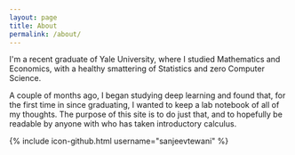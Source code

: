 ```yaml
---
layout: page
title: About
permalink: /about/
---
```


I'm a recent graduate of Yale University, where I studied Mathematics and Economics, with a healthy smattering of Statistics and zero Computer Science.

A couple of months ago, I began studying deep learning and found that, for the first time in since graduating, I wanted to keep a lab notebook of all of my thoughts.  The purpose of this site is to do just that, and to hopefully be readable by anyone with who has taken introductory calculus.

{% include icon-github.html username="sanjeevtewani" %}
